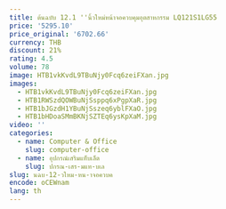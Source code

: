 ```yaml
---
title: ต้นฉบับ 12.1 ''นิ้วใหม่หน้าจอควบคุมอุตสาหกรรม LQ121S1LG55
price: '5295.10'
price_original: '6702.66'
currency: THB
discount: 21%
rating: 4.5
volume: 78
image: HTB1vkKvdL9TBuNjy0Fcq6zeiFXan.jpg
images:
  - HTB1vkKvdL9TBuNjy0Fcq6zeiFXan.jpg
  - HTB1RWSzdQOWBuNjSsppq6xPgpXaR.jpg
  - HTB1bJGzdH1YBuNjSszeq6yblFXaO.jpg
  - HTB1bHDoaSMmBKNjSZTEq6ysKpXaM.jpg
video: ''
categories:
  - name: Computer & Office
    slug: computer-office
  - name: อุปกรณ์เสริมแท็บเล็ต
    slug: ปกรณ-เสร-มแท-บเล
slug: นฉบ-12-วใหม-หน-าจอควบค
encode: oCEWnam
lang: th
---
```

  